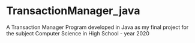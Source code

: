 # TransactionManager_java
A Transaction Manager Program developed in Java as my final project for the subject Computer Science in High School - year 2020
